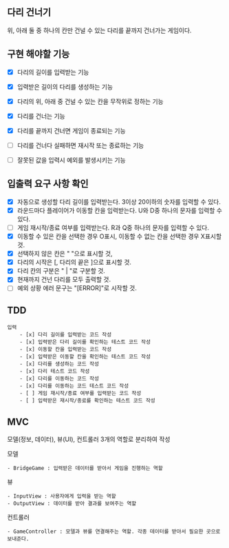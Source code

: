 ## 다리 건너기

위, 아래 둘 중 하나의 칸만 건널 수 있는 다리를 끝까지 건너가는 게임이다.

## 구현 해야할 기능

- [x] 다리의 길이를 입력받는 기능
- [x] 입력받은 길이의 다리를 생성하는 기능
- [x] 다리의 위, 아래 중 건널 수 있는 칸을 무작위로 정하는 기능
- [x] 다리를 건너는 기능
- [x] 다리를 끝까지 건너면 게임이 종료되는 기능
- [ ] 다리를 건너다 실패하면 재시작 또는 종료하는 기능
- [ ] 잘못된 값을 입력시 예외를 발생시키는 기능


## 입출력 요구 사항 확인

- [x] 자동으로 생성할 다리 길이를 입력받는다. 3이상 20이하의 숫자를 입력할 수 있다.
- [x] 라운드마다 플레이어가 이동할 칸을 입력받는다. U와 D중 하나의 문자를 입력할 수 있다.
- [ ] 게임 재시작/종료 여부를 입력받는다. R과 Q중 하나의 문자를 입력할 수 있다.
- [x] 이동할 수 있은 칸을 선택한 경우 O표시, 이동할 수 없는 칸을 선택한 경우 X표시할 것.
- [x] 선택하지 않은 칸은 " "으로 표시할 것,
- [x] 다리의 시작은 [, 다리의 끝은 ]으로 표시할 것.
- [x] 다리 칸의 구분은 " | "로 구분할 것.
- [x] 현재까지 건넌 다리를 모두 출력할 것.
- [ ] 예외 상황 에러 문구는 "[ERROR]"로 시작할 것.

## TDD

    입력
        - [x] 다리 길이를 입력받는 코드 작성
        - [x] 입력받은 다리 길이를 확인하는 테스트 코드 작성
        - [x] 이동할 칸을 입력받는 코드 작성
        - [x] 입력받은 이동할 칸을 확인하는 테스트 코드 작성
        - [x] 다리를 생성하는 코드 작성
        - [x] 다리 테스트 코드 작성
        - [x] 다리를 이동하는 코드 작성
        - [x] 다리를 이동하는 코드 테스트 코드 작성
        - [ ] 게임 재시작/종료 여부를 입력받는 코드 작성
        - [ ] 입력받은 재시작/종료를 확인하는 테스트 코드 작성

## MVC

모델(정보, 데이터), 뷰(UI), 컨트롤러 3개의 역할로 분리하여 작성

모델

    - BridgeGame : 입력받은 데이터를 받아서 게임을 진행하는 역할

뷰

    - InputView : 사용자에게 입력을 받는 역할
    - OutputView : 데이터를 받아 결과를 보여주는 역할

컨트롤러

    - GameController : 모델과 뷰를 연결해주는 역할. 각종 데이터를 받아서 필요한 곳으로 보내준다.